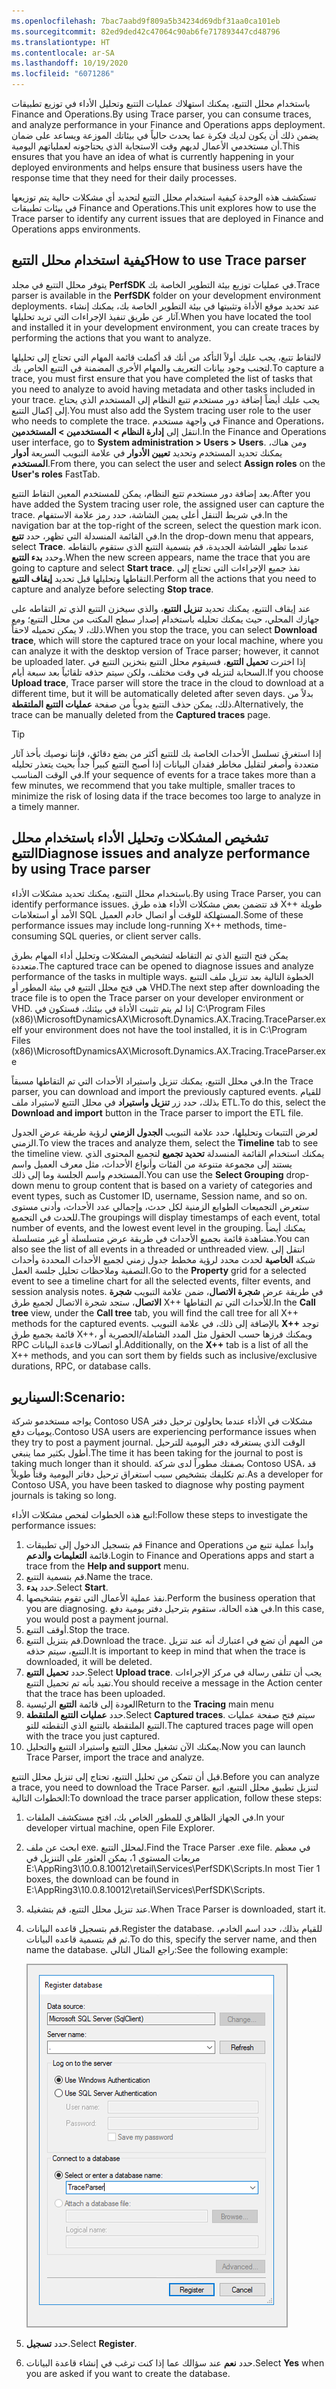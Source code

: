 ```yaml
---
ms.openlocfilehash: 7bac7aabd9f809a5b34234d69dbf31aa0ca101eb
ms.sourcegitcommit: 82ed9ded42c47064c90ab6fe717893447cd48796
ms.translationtype: HT
ms.contentlocale: ar-SA
ms.lasthandoff: 10/19/2020
ms.locfileid: "6071286"
---
```

<span data-ttu-id="60c9c-101">باستخدام محلل التتبع، يمكنك استهلاك عمليات التتبع وتحليل الأداء في توزيع تطبيقات Finance and Operations.</span><span class="sxs-lookup"><span data-stu-id="60c9c-101">By using Trace parser, you can consume traces, and analyze performance in your Finance and Operations apps deployment.</span></span> <span data-ttu-id="60c9c-102">يضمن ذلك أن يكون لديك فكرة عما يحدث حالياً في بيئاتك الموزعة ويساعد على ضمان أن مستخدمي الأعمال لديهم وقت الاستجابة الذي يحتاجونه لعملياتهم اليومية.</span><span class="sxs-lookup"><span data-stu-id="60c9c-102">This ensures that you have an idea of what is currently happening in your deployed environments and helps ensure that business users have the response time that they need for their daily processes.</span></span>

<span data-ttu-id="60c9c-103">تستكشف هذه الوحدة كيفية استخدام محلل التتبع لتحديد أي مشكلات حالية يتم توزيعها في بيئات تطبيقات Finance and Operations.</span><span class="sxs-lookup"><span data-stu-id="60c9c-103">This unit explores how to use the Trace parser to identify any current issues that are deployed in Finance and Operations apps environments.</span></span>
 
## <a name="how-to-use-trace-parser"></a><span data-ttu-id="60c9c-104">كيفية استخدام محلل التتبع</span><span class="sxs-lookup"><span data-stu-id="60c9c-104">How to use Trace parser</span></span> 

<span data-ttu-id="60c9c-105">يتوفر محلل التتبع في مجلد **PerfSDK** في عمليات توزيع بيئة التطوير الخاصة بك.</span><span class="sxs-lookup"><span data-stu-id="60c9c-105">Trace parser is available in the **PerfSDK** folder on your development environment deployments.</span></span> <span data-ttu-id="60c9c-106">عند تحديد موقع الأداة وتثبيتها في بيئة التطوير الخاصة بك، يمكنك إنشاء آثار عن طريق تنفيذ الإجراءات التي تريد تحليلها.</span><span class="sxs-lookup"><span data-stu-id="60c9c-106">When you have located the tool and installed it in your development environment, you can create traces by performing the actions that you want to analyze.</span></span>

<span data-ttu-id="60c9c-107">لالتقاط تتبع، يجب عليك أولاً التأكد من أنك قد أكملت قائمة المهام التي تحتاج إلى تحليلها لتجنب وجود بيانات التعريف والمهام الأخرى المضمنة في التتبع الخاص بك.</span><span class="sxs-lookup"><span data-stu-id="60c9c-107">To capture a trace, you must first ensure that you have completed the list of tasks that you need to analyze to avoid having metadata and other tasks included in your trace.</span></span> <span data-ttu-id="60c9c-108">يجب عليك أيضاً إضافة دور مستخدم تتبع النظام إلى المستخدم الذي يحتاج إلى إكمال التتبع.</span><span class="sxs-lookup"><span data-stu-id="60c9c-108">You must also add the System tracing user role to the user who needs to complete the trace.</span></span> <span data-ttu-id="60c9c-109">في واجهة مستخدم Finance and Operations، انتقل إلى **إدارة النظام > المستخدمين > المستخدمين**.</span><span class="sxs-lookup"><span data-stu-id="60c9c-109">In the Finance and Operations user interface, go to **System administration > Users > Users**.</span></span> <span data-ttu-id="60c9c-110">ومن هناك، يمكنك تحديد المستخدم وتحديد **تعيين الأدوار** في علامة التبويب السريعة **أدوار المستخدم**.</span><span class="sxs-lookup"><span data-stu-id="60c9c-110">From there, you can select the user and select **Assign roles** on the **User's roles** FastTab.</span></span>

<span data-ttu-id="60c9c-111">بعد إضافة دور مستخدم تتبع النظام، يمكن للمستخدم المعين التقاط التتبع.</span><span class="sxs-lookup"><span data-stu-id="60c9c-111">After you have added the System tracing user role, the assigned user can capture the trace.</span></span> <span data-ttu-id="60c9c-112">في شريط التنقل أعلى يمين الشاشة، حدد رمز علامة الاستفهام.</span><span class="sxs-lookup"><span data-stu-id="60c9c-112">In the navigation bar at the top-right of the screen, select the question mark icon.</span></span> <span data-ttu-id="60c9c-113">في القائمة المنسدلة التي تظهر، حدد **تتبع**.</span><span class="sxs-lookup"><span data-stu-id="60c9c-113">In the drop-down menu that appears, select **Trace**.</span></span> <span data-ttu-id="60c9c-114">عندما تظهر الشاشة الجديدة، قم بتسمية التتبع الذي ستقوم بالتقاطه وحدد **بدء التتبع**.</span><span class="sxs-lookup"><span data-stu-id="60c9c-114">When the new screen appears, name the trace that you are going to capture and select **Start trace**.</span></span> <span data-ttu-id="60c9c-115">نفذ جميع الإجراءات التي تحتاج إلى التقاطها وتحليلها قبل تحديد **إيقاف التتبع**.</span><span class="sxs-lookup"><span data-stu-id="60c9c-115">Perform all the actions that you need to capture and analyze before selecting **Stop trace**.</span></span>

<span data-ttu-id="60c9c-116">عند إيقاف التتبع، يمكنك تحديد **تنزيل التتبع**، والذي سيخزن التتبع الذي تم التقاطه على جهازك المحلي، حيث يمكنك تحليله باستخدام إصدار سطح المكتب من محلل التتبع؛ ومع ذلك، لا يمكن تحميله لاحقاً.</span><span class="sxs-lookup"><span data-stu-id="60c9c-116">When you stop the trace, you can select **Download trace**, which will store the captured trace on your local machine, where you can analyze it with the desktop version of Trace parser; however, it cannot be uploaded later.</span></span> <span data-ttu-id="60c9c-117">إذا اخترت **تحميل التتبع**، فسيقوم محلل التتبع بتخزين التتبع في السحابة لتنزيله في وقت مختلف، ولكن سيتم حذفه تلقائياً بعد سبعة أيام.</span><span class="sxs-lookup"><span data-stu-id="60c9c-117">If you choose **Upload trace**, Trace parser will store the trace in the cloud to download at a different time, but it will be automatically deleted after seven days.</span></span> <span data-ttu-id="60c9c-118">بدلاً من ذلك، يمكن حذف التتبع يدوياً من صفحة **عمليات التتبع الملتقطة**.</span><span class="sxs-lookup"><span data-stu-id="60c9c-118">Alternatively, the trace can be manually deleted from the **Captured traces** page.</span></span>

> [!TIP]
> <span data-ttu-id="60c9c-119">إذا استغرق تسلسل الأحداث الخاصة بك للتتبع أكثر من بضع دقائق، فإننا نوصيك بأخذ آثار متعددة وأصغر لتقليل مخاطر فقدان البيانات إذا أصبح التتبع كبيراً جداً بحيث يتعذر تحليله في الوقت المناسب.</span><span class="sxs-lookup"><span data-stu-id="60c9c-119">If your sequence of events for a trace takes more than a few minutes, we recommend that you take multiple, smaller traces to minimize the risk of losing data if the trace becomes too large to analyze in a timely manner.</span></span>

## <a name="diagnose-issues-and-analyze-performance-by-using-trace-parser"></a><span data-ttu-id="60c9c-120">تشخيص المشكلات وتحليل الأداء باستخدام محلل التتبع</span><span class="sxs-lookup"><span data-stu-id="60c9c-120">Diagnose issues and analyze performance by using Trace parser</span></span> 

<span data-ttu-id="60c9c-121">باستخدام محلل التتبع، يمكنك تحديد مشكلات الأداء.</span><span class="sxs-lookup"><span data-stu-id="60c9c-121">By using Trace Parser, you can identify performance issues.</span></span> <span data-ttu-id="60c9c-122">قد تتضمن بعض مشكلات الأداء هذه طرق X++ طويلة الأمد أو استعلامات SQL المستهلكة للوقت أو اتصال خادم العميل.</span><span class="sxs-lookup"><span data-stu-id="60c9c-122">Some of these performance issues may include long-running X++ methods, time-consuming SQL queries, or client server calls.</span></span> 

<span data-ttu-id="60c9c-123">يمكن فتح التتبع الذي تم التقاطه لتشخيص المشكلات وتحليل أداء المهام بطرق متعددة.</span><span class="sxs-lookup"><span data-stu-id="60c9c-123">The captured trace can be opened to diagnose issues and analyze performance of the tasks in multiple ways.</span></span> <span data-ttu-id="60c9c-124">الخطوة التالية بعد تنزيل ملف التتبع هي فتح محلل التتبع في بيئة المطور أو VHD.</span><span class="sxs-lookup"><span data-stu-id="60c9c-124">The next step after downloading the trace file is to open the Trace parser on your developer environment or VHD.</span></span> <span data-ttu-id="60c9c-125">إذا لم يتم تثبيت الأداة في بيئتك، فستكون في C:\Program Files (x86)\MicrosoftDynamicsAX\Microsoft.Dynamics.AX.Tracing.TraceParser.exe</span><span class="sxs-lookup"><span data-stu-id="60c9c-125">If your environment does not have the tool installed, it is in C:\Program Files (x86)\MicrosoftDynamicsAX\Microsoft.Dynamics.AX.Tracing.TraceParser.exe</span></span>

<span data-ttu-id="60c9c-126">في محلل التتبع، يمكنك تنزيل واستيراد الأحداث التي تم التقاطها مسبقاً.</span><span class="sxs-lookup"><span data-stu-id="60c9c-126">In the Trace parser, you can download and import the previously captured events.</span></span> <span data-ttu-id="60c9c-127">للقيام بذلك، حدد زر **تنزيل واستيراد** في محلل التتبع لاستيراد ملف ETL.</span><span class="sxs-lookup"><span data-stu-id="60c9c-127">To do this, select the **Download and import** button in the Trace parser to import the ETL file.</span></span>

<span data-ttu-id="60c9c-128">لعرض التتبعات وتحليلها، حدد علامة التبويب **الجدول الزمني** لرؤية طريقة عرض الجدول الزمني.</span><span class="sxs-lookup"><span data-stu-id="60c9c-128">To view the traces and analyze them, select the **Timeline** tab to see the timeline view.</span></span> <span data-ttu-id="60c9c-129">يمكنك استخدام القائمة المنسدلة **تحديد تجميع** لتجميع المحتوى الذي يستند إلى مجموعة متنوعة من الفئات وأنواع الأحداث، مثل معرف العميل واسم المستخدم واسم الجلسة وما إلى ذلك.</span><span class="sxs-lookup"><span data-stu-id="60c9c-129">You can use the **Select Grouping** drop-down menu to group content that is based on a variety of categories and event types, such as Customer ID, username, Session name, and so on.</span></span> <span data-ttu-id="60c9c-130">ستعرض التجميعات الطوابع الزمنية لكل حدث، وإجمالي عدد الأحداث، وأدنى مستوى للحدث في التجميع.</span><span class="sxs-lookup"><span data-stu-id="60c9c-130">The groupings will display timestamps of each event, total number of events, and the lowest event level in the grouping.</span></span> <span data-ttu-id="60c9c-131">يمكنك أيضاً مشاهدة قائمة بجميع الأحداث في طريقة عرض متسلسلة أو غير متسلسلة.</span><span class="sxs-lookup"><span data-stu-id="60c9c-131">You can also see the list of all events in a threaded or unthreaded view.</span></span> <span data-ttu-id="60c9c-132">انتقل إلى شبكة **الخاصية** لحدث محدد لرؤية مخطط جدول زمني لجميع الأحداث المحددة وأحداث التصفية وملاحظات تحليل جلسة العمل.</span><span class="sxs-lookup"><span data-stu-id="60c9c-132">Go to the **Property** grid for a selected event to see a timeline chart for all the selected events, filter events, and session analysis notes.</span></span> <span data-ttu-id="60c9c-133">في طريقة عرض **شجرة الاتصال**، ضمن علامة التبويب **شجرة الاتصال**، ستجد شجرة الاتصال لجميع طرق X++ للأحداث التي تم التقاطها.</span><span class="sxs-lookup"><span data-stu-id="60c9c-133">In the **Call tree** view, under the **Call tree** tab, you will find the call tree for all X++ methods for the captured events.</span></span> <span data-ttu-id="60c9c-134">بالإضافة إلى ذلك، في علامة التبويب **X++** توجد قائمة بجميع طرق X++، ويمكنك فرزها حسب الحقول مثل المدد الشاملة/الحصرية أو RPC أو اتصالات قاعدة البيانات.</span><span class="sxs-lookup"><span data-stu-id="60c9c-134">Additionally, on the **X++** tab is a list of all the X++ methods, and you can sort them by fields such as inclusive/exclusive durations, RPC, or database calls.</span></span>

## <a name="scenario"></a><span data-ttu-id="60c9c-135">السيناريو:</span><span class="sxs-lookup"><span data-stu-id="60c9c-135">Scenario:</span></span>

<span data-ttu-id="60c9c-136">يواجه مستخدمو شركة Contoso ‏USA مشكلات في الأداء عندما يحاولون ترحيل دفتر يوميات دفع.</span><span class="sxs-lookup"><span data-stu-id="60c9c-136">Contoso USA users are experiencing performance issues when they try to post a payment journal.</span></span> <span data-ttu-id="60c9c-137">الوقت الذي يستغرقه دفتر اليومية للترحيل أطول بكثير مما ينبغي.</span><span class="sxs-lookup"><span data-stu-id="60c9c-137">The time it has been taking for the journal to post is taking much longer than it should.</span></span> <span data-ttu-id="60c9c-138">بصفتك مطوراً لدى شركة Contoso ‏USA، قد تم تكليفك بتشخيص سبب استغراق ترحيل دفاتر اليومية وقتاً طويلاً.</span><span class="sxs-lookup"><span data-stu-id="60c9c-138">As a developer for Contoso USA, you have been tasked to diagnose why posting payment journals is taking so long.</span></span> 

<span data-ttu-id="60c9c-139">اتبع هذه الخطوات لفحص مشكلات الأداء:</span><span class="sxs-lookup"><span data-stu-id="60c9c-139">Follow these steps to investigate the performance issues:</span></span>

1.  <span data-ttu-id="60c9c-140">قم بتسجيل الدخول إلى تطبيقات Finance and Operations وابدأ عملية تتبع من قائمة **التعليمات والدعم**.</span><span class="sxs-lookup"><span data-stu-id="60c9c-140">Login to Finance and Operations apps and start a trace from the **Help and support** menu.</span></span> 
2.  <span data-ttu-id="60c9c-141">قم بتسمية التتبع.</span><span class="sxs-lookup"><span data-stu-id="60c9c-141">Name the trace.</span></span>
3.  <span data-ttu-id="60c9c-142">حدد **بدء**.</span><span class="sxs-lookup"><span data-stu-id="60c9c-142">Select **Start**.</span></span> 
4.  <span data-ttu-id="60c9c-143">نفذ عملية الأعمال التي تقوم بتشخيصها.</span><span class="sxs-lookup"><span data-stu-id="60c9c-143">Perform the business operation that you are diagnosing.</span></span> <span data-ttu-id="60c9c-144">في هذه الحالة، ستقوم بترحيل دفتر يومية دفع.</span><span class="sxs-lookup"><span data-stu-id="60c9c-144">In this case, you would post a payment journal.</span></span> 
5.  <span data-ttu-id="60c9c-145">أوقف التتبع.</span><span class="sxs-lookup"><span data-stu-id="60c9c-145">Stop the trace.</span></span>
6.  <span data-ttu-id="60c9c-146">قم بتنزيل التتبع.</span><span class="sxs-lookup"><span data-stu-id="60c9c-146">Download the trace.</span></span> <span data-ttu-id="60c9c-147">من المهم أن تضع في اعتبارك أنه عند تنزيل التتبع، سيتم حذفه.</span><span class="sxs-lookup"><span data-stu-id="60c9c-147">It is important to keep in mind that when the trace is downloaded, it will be deleted.</span></span> 
7.  <span data-ttu-id="60c9c-148">حدد **تحميل التتبع**.</span><span class="sxs-lookup"><span data-stu-id="60c9c-148">Select **Upload trace**.</span></span> <span data-ttu-id="60c9c-149">يجب أن تتلقى رسالة في مركز الإجراءات تفيد بأنه تم تحميل التتبع.</span><span class="sxs-lookup"><span data-stu-id="60c9c-149">You should receive a message in the Action center that the trace has been uploaded.</span></span> 
9.  <span data-ttu-id="60c9c-150">العودة إلى قائمة **التتبع** الرئيسية</span><span class="sxs-lookup"><span data-stu-id="60c9c-150">Return to the **Tracing** main menu</span></span>
10. <span data-ttu-id="60c9c-151">حدد **عمليات التتبع الملتقطة**.</span><span class="sxs-lookup"><span data-stu-id="60c9c-151">Select **Captured traces**.</span></span> <span data-ttu-id="60c9c-152">سيتم فتح صفحة عمليات التتبع الملتقطة بالتتبع الذي التقطته للتو.</span><span class="sxs-lookup"><span data-stu-id="60c9c-152">The captured traces page will open with the trace you just captured.</span></span> 
12. <span data-ttu-id="60c9c-153">يمكنك الآن تشغيل محلل التتبع واستيراد التتبع والتحليل.</span><span class="sxs-lookup"><span data-stu-id="60c9c-153">Now you can launch Trace Parser, import the trace and analyze.</span></span>

<span data-ttu-id="60c9c-154">قبل أن تتمكن من تحليل التتبع، تحتاج إلى تنزيل محلل التتبع.</span><span class="sxs-lookup"><span data-stu-id="60c9c-154">Before you can analyze a trace, you need to download the Trace Parser.</span></span> <span data-ttu-id="60c9c-155">لتنزيل تطبيق محلل التتبع، اتبع الخطوات التالية:</span><span class="sxs-lookup"><span data-stu-id="60c9c-155">To download the trace parser application, follow these steps:</span></span>

1.  <span data-ttu-id="60c9c-156">في الجهاز الظاهري للمطور الخاص بك، افتح مستكشف الملفات.</span><span class="sxs-lookup"><span data-stu-id="60c9c-156">In your developer virtual machine, open File Explorer.</span></span> 
2.  <span data-ttu-id="60c9c-157">ابحث عن ملف exe. لمحلل التتبع.</span><span class="sxs-lookup"><span data-stu-id="60c9c-157">Find the Trace Parser .exe file.</span></span> <span data-ttu-id="60c9c-158">في معظم مربعات المستوى 1، يمكن العثور على التنزيل في E:\AppRing3\10.0.8.10012\retail\Services\PerfSDK\Scripts.</span><span class="sxs-lookup"><span data-stu-id="60c9c-158">In most Tier 1 boxes, the download can be found in E:\AppRing3\10.0.8.10012\retail\Services\PerfSDK\Scripts.</span></span>
3.  <span data-ttu-id="60c9c-159">عند تنزيل محلل التتبع، قم بتشغيله.</span><span class="sxs-lookup"><span data-stu-id="60c9c-159">When Trace Parser is downloaded, start it.</span></span> 
4.  <span data-ttu-id="60c9c-160">قم بتسجيل قاعده البيانات.</span><span class="sxs-lookup"><span data-stu-id="60c9c-160">Register the database.</span></span> <span data-ttu-id="60c9c-161">للقيام بذلك، حدد اسم الخادم، ثم قم بتسمية قاعده البيانات.</span><span class="sxs-lookup"><span data-stu-id="60c9c-161">To do this, specify the server name, and then name the database.</span></span> <span data-ttu-id="60c9c-162">راجع المثال التالي:</span><span class="sxs-lookup"><span data-stu-id="60c9c-162">See the following example:</span></span>

    ![لقطة شاشة لكيفية تسجيل قاعدة بيانات في تطبيق محلل التتبع](../media/register-database.png)

5.  <span data-ttu-id="60c9c-164">حدد **تسجيل**.</span><span class="sxs-lookup"><span data-stu-id="60c9c-164">Select **Register**.</span></span> 
6.  <span data-ttu-id="60c9c-165">حدد **نعم** عند سؤالك عما إذا كنت ترغب في إنشاء قاعدة البيانات.</span><span class="sxs-lookup"><span data-stu-id="60c9c-165">Select **Yes** when you are asked if you want to create the database.</span></span> 
